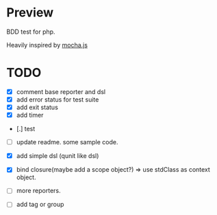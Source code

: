 # Preview

BDD test for php.

Heavily inspired by [mocha.js](http://visionmedia.github.io/mocha/)

# TODO
- [x] comment base reporter and dsl
- [x] add error status for test suite
- [x] add exit status
- [x] add timer
- [.] test
- [ ] update readme. some sample code.
- [x] add simple dsl (qunit like dsl)
- [x] bind closure(maybe add a scope object?) => use stdClass as context object.
- [ ] more reporters.
- [ ] add tag or group


